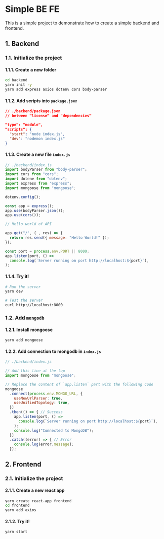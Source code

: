 # Simple BE FE

This is a simple project to demonstrate how to create a simple backend and frontend.

## 1. Backend

### 1.1. Initialize the project

#### 1.1.1. Create a new folder 
```bash
cd backend
yarn init -y
yarn add express axios dotenv cors body-parser
```

#### 1.1.2. Add scripts into `package.json`

```json
// ./backend/package.json
// between "license" and "dependencies"

"type": "module",
"scripts": {
  "start": "node index.js",
  "dev": "nodemon index.js"
}
```

#### 1.1.3. Create a new file `index.js`

```javascript
// ./backend/index.js
import bodyParser from "body-parser";
import cors from "cors";
import dotenv from "dotenv";
import express from "express";
import mongoose from "mongoose";

dotenv.config();

const app = express();
app.use(bodyParser.json());
app.use(cors());

// Hello world of API

app.get("/", (_, res) => { 
  return res.send({ message: "Hello World!" });
});

const port = process.env.PORT || 8000;
app.listen(port, () =>
  console.log(`Server running on port http://localhost:${port}`),
);
```

#### 1.1.4. Try it! 

```bash
# Run the server
yarn dev

# Test the server
curl http://localhost:8000
```


### 1.2. Add `mongodb`

#### 1.2.1. Install mongoose
```bash
yarn add mongoose
```

#### 1.2.2. Add connection to mongodb in `index.js`

```javascript
// ./backend/index.js

// Add this line at the top
import mongoose from "mongoose";

// Replace the content of `app.listen` part with the following code
mongoose
  .connect(process.env.MONGO_URL, {
    useNewUrlParser: true,
    useUnifiedTopology: true,
  })
  .then(() => { // Success
    app.listen(port, () =>
      console.log(`Server running on port http://localhost:${port}`),
    );
    console.log("Connected to MongoDB");
  })
  .catch((error) => { // Error
    console.log(error.message);
  });
```

## 2. Frontend

### 2.1. Initialize the project

#### 2.1.1. Create a new react app
```bash
yarn create react-app frontend
cd frontend
yarn add axios
```

#### 2.1.2. Try it!
```bash
yarn start
```

